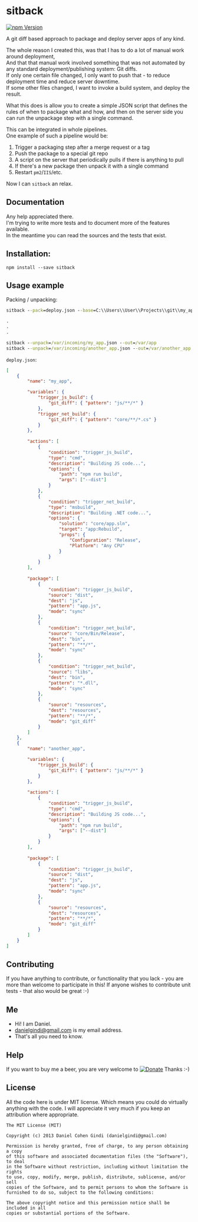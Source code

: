 # sitback

[![npm Version](https://badge.fury.io/js/sitback.png)](https://npmjs.org/package/sitback)

A git diff based approach to package and deploy server apps of any kind.

The whole reason I created this, was that I has to do a lot of manual work around deployment,  
And that that manual work involved something that was not automated by any standard deployment/publishing system: Git diffs.  
If only one certain file changed, I only want to push that - to reduce deployment time and reduce server downtime.  
If some other files changed, I want to invoke a build system, and deploy the result.  

What this does is allow you to create a simple JSON script that defines the rules of when to package what and how, and then on the server side you can run the unpackage step with a single command.  

This can be integrated in whole pipelines.  
One example of such a pipeline would be:
1. Trigger a packaging step after a merge request or a tag
2. Push the package to a special git repo
3. A script on the server that periodically pulls if there is anything to pull
4. If there's a new package then unpack it with a single command
5. Restart `pm2`/`IIS`/etc.

Now I can `sitback` an relax.

## Documentation

Any help appreciated there.  
I'm trying to write more tests and to document more of the features available.  
In the meantime you can read the sources and the tests that exist.  

## Installation:

```
npm install --save sitback
```
  
## Usage example

Packing / unpacking:

```cmd
sitback --pack=deploy.json --base=C:\\Users\\User\\Projects\\git\\my_app" --out=C:\\Users\\User\\Projects\\out --git-from=prod_latest --git-to=prod_next

.
.
.

sitback --unpack=/var/incoming/my_app.json --out=/var/app
sitback --unpack=/var/incoming/another_app.json --out=/var/another_app
```

`deploy.json`:
```json
[
    {
        "name": "my_app",

        "variables": {
            "trigger_js_build": {
                "git_diff": { "pattern": "js/**/*" }
            },
            "trigger_net_build": {
                "git_diff": { "pattern": "core/**/*.cs" }
            }
        },
        
        "actions": [
            {
                "condition": "trigger_js_build",
                "type": "cmd",
                "description": "Building JS code...",
                "options": {
                    "path": "npm run build",
                    "args": ["--dist"]
                }
            },
            {
                "condition": "trigger_net_build",
                "type": "msbuild",
                "description": "Building .NET code...",
                "options": {
                    "solution": "core/app.sln",
                    "target": "app:Rebuild",
                    "props": {
                        "Configuration": "Release",
                        "Platform": "Any CPU"
                    }
                }
            }
        ],
        
        "package": [
            {
                "condition": "trigger_js_build",
                "source": "dist",
                "dest": "js",
                "pattern": "app.js",
                "mode": "sync"
            },
            {
                "condition": "trigger_net_build",
                "source": "core/Bin/Release",
                "dest": "bin",
                "pattern": "**/*",
                "mode": "sync"
            },
            {
                "condition": "trigger_net_build",
                "source": "libs",
                "dest": "bin",
                "pattern": "*.dll",
                "mode": "sync"
            },
            {
                "source": "resources",
                "dest": "resources",
                "pattern": "**/*",
                "mode": "git_diff"
            }
        ]
    },
    {
        "name": "another_app",

        "variables": {
            "trigger_js_build": {
                "git_diff": { "pattern": "js/**/*" }
            }
        },
        
        "actions": [
            {
                "condition": "trigger_js_build",
                "type": "cmd",
                "description": "Building JS code...",
                "options": {
                    "path": "npm run build",
                    "args": ["--dist"]
                }
            }
        ],
        
        "package": [
            {
                "condition": "trigger_js_build",
                "source": "dist",
                "dest": "js",
                "pattern": "app.js",
                "mode": "sync"
            },
            {
                "source": "resources",
                "dest": "resources",
                "pattern": "**/*",
                "mode": "git_diff"
            }
        ]
    }
]
```


## Contributing

If you have anything to contribute, or functionality that you lack - you are more than welcome to participate in this!
If anyone wishes to contribute unit tests - that also would be great :-)

## Me
* Hi! I am Daniel.
* danielgindi@gmail.com is my email address.
* That's all you need to know.

## Help

If you want to buy me a beer, you are very welcome to
[![Donate](https://www.paypalobjects.com/en_US/i/btn/btn_donate_LG.gif)](https://www.paypal.com/cgi-bin/webscr?cmd=_s-xclick&hosted_button_id=G6CELS3E997ZE)
 Thanks :-)

## License

All the code here is under MIT license. Which means you could do virtually anything with the code.
I will appreciate it very much if you keep an attribution where appropriate.

    The MIT License (MIT)

    Copyright (c) 2013 Daniel Cohen Gindi (danielgindi@gmail.com)

    Permission is hereby granted, free of charge, to any person obtaining a copy
    of this software and associated documentation files (the "Software"), to deal
    in the Software without restriction, including without limitation the rights
    to use, copy, modify, merge, publish, distribute, sublicense, and/or sell
    copies of the Software, and to permit persons to whom the Software is
    furnished to do so, subject to the following conditions:

    The above copyright notice and this permission notice shall be included in all
    copies or substantial portions of the Software.

